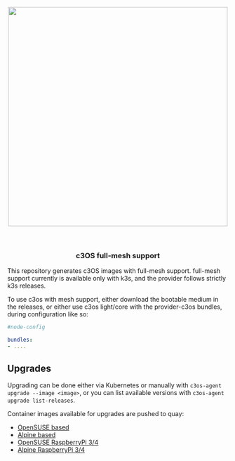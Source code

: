 <h1 align="center">
  <br>
     <img src="https://user-images.githubusercontent.com/2420543/153508410-a806a385-ae3e-417e-b87e-7472f21689e3.png" width=500>
	<br>
<br>
</h1>

<h3 align="center">c3OS full-mesh support </h3>

This repository generates c3OS images with full-mesh support. full-mesh support currently is available only with k3s, and the provider follows strictly k3s releases.

To use c3os with mesh support, either download the bootable medium in the releases, or either use c3os light/core with the provider-c3os bundles, during configuration like so:
```yaml
#node-config

bundles:
- ....
```

## Upgrades

Upgrading can be done either via Kubernetes or manually with `c3os-agent upgrade --image <image>`, or you can list available versions with `c3os-agent upgrade list-releases`. 

Container images available for upgrades are pushed to quay:

- [OpenSUSE based](https://quay.io/repository/c3os/c3os-opensuse)
- [Alpine based](https://quay.io/repository/c3os/c3os-alpine)
- [OpenSUSE RaspberryPi 3/4](https://quay.io/repository/c3os/c3os-opensuse-arm-rpi)
- [Alpine RaspberryPi 3/4](https://quay.io/repository/c3os/c3os-alpine-arm-rpi)